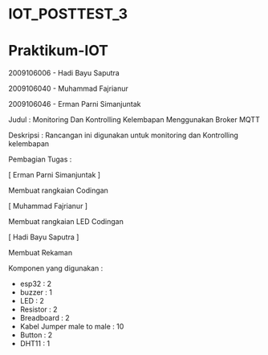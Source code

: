 # IOT_POSTTEST_3

# Praktikum-IOT

2009106006 - Hadi Bayu Saputra

2009106040 - Muhammad Fajrianur

2009106046 - Erman Parni Simanjuntak


Judul :
Monitoring Dan Kontrolling Kelembapan Menggunakan Broker MQTT


Deskripsi :
Rancangan ini digunakan untuk monitoring dan Kontrolling kelembapan


Pembagian Tugas :

[ Erman Parni Simanjuntak ]

Membuat rangkaian 
Codingan

[ Muhammad Fajrianur ]

Membuat rangkaian LED
Codingan

[ Hadi Bayu Saputra ]

Membuat Rekaman


Komponen yang digunakan :

- esp32 : 2
- buzzer : 1
- LED : 2
- Resistor : 2
- Breadboard : 2 
- Kabel Jumper male to male : 10
- Button : 2
- DHT11 : 1


